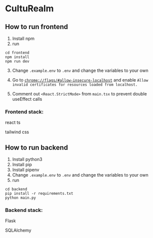 # CultuRealm

## How to run frontend

1. Install npm
2. run

```
cd frontend
npm install
npm run dev
```

3. Change `.example.env` to `.env` and change the variables to your own

4. Go to [`chrome://flags/#allow-insecure-localhost`](chrome://flags/#allow-insecure-localhost) and enable `Allow invalid certificates for resources loaded from localhost.`

5. Comment out `<React.StrictMode>` from `main.tsx` to prevent double useEffect calls

### Frontend stack:

react ts

tailwind css

## How to run backend

1. Install python3
2. Install pip
3. Install pipenv
4. Change `.example.env` to `.env` and change the variables to your own
5. run

```
cd backend
pip install -r requirements.txt
python main.py
```

### Backend stack:

Flask

SQLAlchemy

